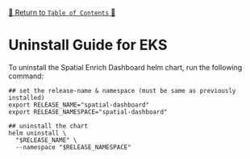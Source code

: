 [🔗 Return to `Table of Contents` 🔗](../../../README.md#guides)

# Uninstall Guide for EKS

To uninstall the Spatial Enrich Dashboard helm chart, run the following command:

```shell
## set the release-name & namespace (must be same as previously installed)
export RELEASE_NAME="spatial-dashboard"
export RELEASE_NAMESPACE="spatial-dashboard"

## uninstall the chart
helm uninstall \
  "$RELEASE_NAME" \
  --namespace "$RELEASE_NAMESPACE"
```